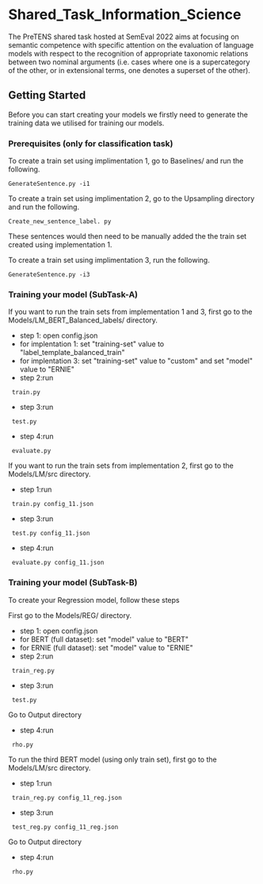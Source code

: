 # Shared_Task_Information_Science
The PreTENS shared task hosted at SemEval 2022 aims at focusing on semantic competence with specific attention on the evaluation of language models with respect to the recognition of appropriate taxonomic relations between two nominal arguments (i.e. cases where one is a supercategory of the other, or in extensional terms, one denotes a superset of the other).

<!-- GETTING STARTED -->
## Getting Started

Before you can start creating your models we firstly need to generate the training data we utilised for training our models.

### Prerequisites (only for classification task)

To create a train set using implimentation 1, go to Baselines/ and run the following.
  ```
  GenerateSentence.py -i1
  ```
  To create a train set using implimentation 2, go to the Upsampling directory and run the following.
  ```
  Create_new_sentence_label. py
  ```
  These sentences would then need to be manually added the the train set created using implementation 1.
  
  To create a train set using implimentation 3, run the following.
  ```
  GenerateSentence.py -i3
  ```
### Training your model (SubTask-A)
If you want to run the train sets from implementation 1 and 3, first go to the Models/LM_BERT_Balanced_labels/ directory.

* step 1: open config.json
* for implentation 1: set "training-set" value to "label_template_balanced_train"
* for implentation 3: set "training-set" value to "custom" and set "model" value to "ERNIE"
* step 2:run 
 ```
  train.py
  ```
  * step 3:run
 ```
  test.py
  ```
  * step 4:run
 ```
  evaluate.py
  ```
 
 If you want to run the train sets from implementation 2, first go to the Models/LM/src directory.

* step 1:run 
 ```
  train.py config_11.json
  ```
  * step 3:run
 ```
  test.py config_11.json
  ```
  * step 4:run
 ```
  evaluate.py config_11.json
  ```
  
  ### Training your model (SubTask-B)
To create your Regression model, follow these steps

First go to the Models/REG/ directory.
* step 1: open config.json
* for BERT (full dataset): set "model" value to "BERT"
* for ERNIE (full dataset): set "model" value to "ERNIE"
* step 2:run
 ```
  train_reg.py
  ```
  * step 3:run
 ```
  test.py
  ```
  Go to Output directory
  * step 4:run
 ```
  rho.py
  ```
To run the third BERT model (using only train set), first go to the Models/LM/src directory.
* step 1:run
 ```
  train_reg.py config_11_reg.json
  ```
  * step 3:run
 ```
  test_reg.py config_11_reg.json
  ```
  Go to Output directory
  * step 4:run
 ```
  rho.py 

